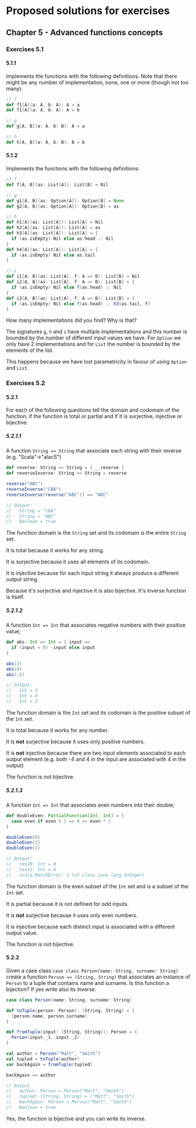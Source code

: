 # Proposed solutions for exercises

## Chapter 5 - Advanced functions concepts

### Exercises 5.1

#### 5.1.1

Implements the functions with the following definitions. Note that there might be any number of
implementation, none, one or more (though not too many):

```scala
// f
def f1[A](a: A, b: A): A = a
def f1[A](a: A, b: A): A = b

// g
def g[A, B](a: A, b: B): A = a

// h
def h[A, B](a: A, b: B): B = b
```

#### 5.1.2

Implements the functions with the following definitions:

```scala
// f
def f[A, B](as: List[A]): List[B] = Nil

// g
def g1[A, B](as: Option[A]): Option[B] = None
def g2[A, B](as: Option[A]): Option[B] = as

// h
def h1[A](as: List[A]): List[A] = Nil
def h2[A](as: List[A]): List[A] = as
def h3[A](as: List[A]): List[A] = {
  if (as.isEmpty) Nil else as.head :: Nil
}
def h4[A](as: List[A]): List[A] = {
  if (as.isEmpty) Nil else as.tail
}

// i
def i1[A, B](as: List[A], f: A => B): List[B] = Nil
def i2[A, B](as: List[A], f: A => B): List[B] = {
  if (as.isEmpty) Nil else f(as.head) :: Nil
}
def i3[A, B](as: List[A], f: A => B): List[B] = {
  if (as.isEmpty) Nil else f(as.head) :: h3(as.tail, f)
}
```

How many implementations did you find? Why is that?

The signatures `g`, `h` and `i` have multiple implementations and this number is bounded by the
number of different input values we have. For `Option` we only have 2 implementations and for `List`
the number is bounded by the elements of the list.

This happens because we have lost parametricity in favour of using `Option` and `List`.

### Exercises 5.2

#### 5.2.1

For each of the following questions tell the domain and codomain of the function, if the function is
total or partial and if it is surjective, injective or bijective:

##### 5.2.1.1

A function `String => String` that associate each string with their reverse (e.g. "Scala"->"alacS")

```scala
def reverse: String => String = { _.reverse }
def reverseInverse: String => String = reverse

reverse("ABC")
reverseInverse("CBA")
reverseInverse(reverse("ABC")) == "ABC"

// Output:
//   String = "CBA"
//   String = "ABC"
//   Boolean = true
```

The function domain is the `String` set and its codomain is the entire `String` set.

It is total because it works for any string.

It is surjective because it uses all elements of its codomain.

It is injective because for each input string it always produce a different output string.

Because it's surjective and injective it is also bijective. It's inverse function is itself.

##### 5.2.1.2

A function `Int => Int` that associates negative numbers with their positive value;

```scala
def abs: Int => Int = { input =>
  if (input < 0) -input else input
}

abs(3)
abs(0)
abs(-2)

// Output:
//   Int = 3
//   Int = 0
//   Int = 2
```

The function domain is the `Int` set and its codomain is the positive subset of the `Int` set.

It is total because it works for any number.

It is **not** surjective because it uses only positive numbers.

It is **not** injective because there are two input elements associated to each output element (e.g.
both -4 and 4 in the input are associated with 4 in the output)

The function is not bijective.

##### 5.2.1.3

A function `Int => Int` that associates even numbers into their double;

```scala
def doubleEven: PartialFunction[Int, Int] = {
  case even if even % 2 == 0 => even * 2
}

doubleEven(0)
doubleEven(2)
doubleEven(1)

// Output:
//   res10: Int = 0
//   res11: Int = 4
//   scala.MatchError: 1 (of class java.lang.Integer)
```

The function domain is the even subset of the `Int` set and is a subset of the `Int` set.

It is partial because it is not defined for odd inputs.

It is **not** surjective because it uses only even numbers.

It is injective because each distinct input is associated with a different output value.

The function is not bijective.

#### 5.2.2

Given a case class `case class Person(name: String, surname: String)` create a function `Person =>
(String, String)` that associates an instance of `Person` to a tuple that contains name and surname.
Is this function a bijection? If yes write also its inverse.

```scala
case class Person(name: String, surname: String)

def toTuple(person: Person): (String, String) = {
  (person.name, person.surname)
}

def fromTuple(input: (String, String)): Person = {
  Person(input._1, input._2)
}

val author = Person("Matt", "Smith")
val tupled = toTuple(author)
var backAgain = fromTuple(tupled)

backAgain == author

// Output
//   author: Person = Person("Matt", "Smith")
//   tupled: (String, String) = ("Matt", "Smith")
//   backAgain: Person = Person("Matt", "Smith")
//   Boolean = true
```

Yes, the function is bijective and you can write its inverse.
